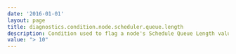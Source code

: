```yaml
---
date: '2016-01-01'
layout: page
title: diagnostics.condition.node.scheduler.queue.length
description: Condition used to flag a node's Schedule Queue Length value.
value: "> 10"
---
```

